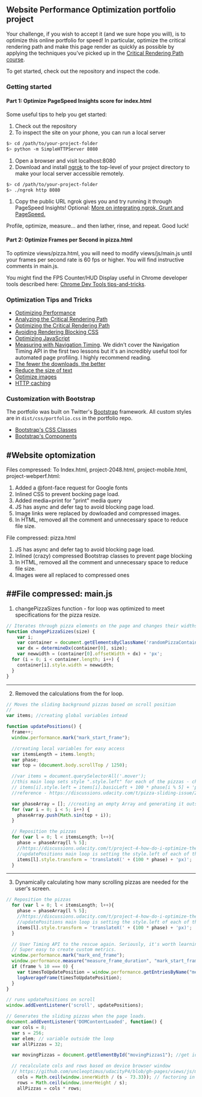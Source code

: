## Website Performance Optimization portfolio project

Your challenge, if you wish to accept it (and we sure hope you will), is to optimize this online portfolio for speed! In particular, optimize the critical rendering path and make this page render as quickly as possible by applying the techniques you've picked up in the [Critical Rendering Path course](https://www.udacity.com/course/ud884).

To get started, check out the repository and inspect the code.

### Getting started

#### Part 1: Optimize PageSpeed Insights score for index.html

Some useful tips to help you get started:

1. Check out the repository
1. To inspect the site on your phone, you can run a local server

  ```bash
  $> cd /path/to/your-project-folder
  $> python -m SimpleHTTPServer 8080
  ```

1. Open a browser and visit localhost:8080
1. Download and install [ngrok](https://ngrok.com/) to the top-level of your project directory to make your local server accessible remotely.

  ``` bash
  $> cd /path/to/your-project-folder
  $> ./ngrok http 8080
  ```

1. Copy the public URL ngrok gives you and try running it through PageSpeed Insights! Optional: [More on integrating ngrok, Grunt and PageSpeed.](http://www.jamescryer.com/2014/06/12/grunt-pagespeed-and-ngrok-locally-testing/)

Profile, optimize, measure... and then lather, rinse, and repeat. Good luck!

#### Part 2: Optimize Frames per Second in pizza.html

To optimize views/pizza.html, you will need to modify views/js/main.js until your frames per second rate is 60 fps or higher. You will find instructive comments in main.js.

You might find the FPS Counter/HUD Display useful in Chrome developer tools described here: [Chrome Dev Tools tips-and-tricks](https://developer.chrome.com/devtools/docs/tips-and-tricks).

### Optimization Tips and Tricks
* [Optimizing Performance](https://developers.google.com/web/fundamentals/performance/ "web performance")
* [Analyzing the Critical Rendering Path](https://developers.google.com/web/fundamentals/performance/critical-rendering-path/analyzing-crp.html "analyzing crp")
* [Optimizing the Critical Rendering Path](https://developers.google.com/web/fundamentals/performance/critical-rendering-path/optimizing-critical-rendering-path.html "optimize the crp!")
* [Avoiding Rendering Blocking CSS](https://developers.google.com/web/fundamentals/performance/critical-rendering-path/render-blocking-css.html "render blocking css")
* [Optimizing JavaScript](https://developers.google.com/web/fundamentals/performance/critical-rendering-path/adding-interactivity-with-javascript.html "javascript")
* [Measuring with Navigation Timing](https://developers.google.com/web/fundamentals/performance/critical-rendering-path/measure-crp.html "nav timing api"). We didn't cover the Navigation Timing API in the first two lessons but it's an incredibly useful tool for automated page profiling. I highly recommend reading.
* <a href="https://developers.google.com/web/fundamentals/performance/optimizing-content-efficiency/eliminate-downloads.html">The fewer the downloads, the better</a>
* <a href="https://developers.google.com/web/fundamentals/performance/optimizing-content-efficiency/optimize-encoding-and-transfer.html">Reduce the size of text</a>
* <a href="https://developers.google.com/web/fundamentals/performance/optimizing-content-efficiency/image-optimization.html">Optimize images</a>
* <a href="https://developers.google.com/web/fundamentals/performance/optimizing-content-efficiency/http-caching.html">HTTP caching</a>

### Customization with Bootstrap
The portfolio was built on Twitter's <a href="http://getbootstrap.com/">Bootstrap</a> framework. All custom styles are in `dist/css/portfolio.css` in the portfolio repo.

* <a href="http://getbootstrap.com/css/">Bootstrap's CSS Classes</a>
* <a href="http://getbootstrap.com/components/">Bootstrap's Components</a>

#Website optomization
---
Files compressed: To Index.html, project-2048.html, project-mobile.html, project-webperf.html:

1. Added a @font-face request for Google fonts
1. Inlined CSS to prevent bocking page load.
1. Added media=print for "print" media query
1. JS has async and defer tag to avoid blocking page load.
1. Image links were replaced by dowloaded and compressed images.
1. In HTML, removed all the comment and unnecessary space to reduce file size.

File compressed: pizza.html

1. JS has async and defer tag to avoid blocking page load.
1. Inlined (crazy) compressed Bootstrap classes to prevent page blocking
1. In HTML, removed all the comment and unnecessary space to reduce file size.
1. Images were all replaced to compressed ones  

##File compressed: main.js
---
1. changePizzaSizes function - for loop was optimized to meet specifications for the pizza resize.

```javascript
// Iterates through pizza elements on the page and changes their widths
function changePizzaSizes(size) {
    var i;
    var container = document.getElementsByClassName('randomPizzaContainer');
    var dx = determineDx(container[0], size);
    var newwidth = (container[0].offsetWidth + dx) + 'px';
  for (i = 0; i < container.length; i++) {
    container[i].style.width = newwidth;
  }
}
```
---
2. Removed the calculations from the for loop.

```javascript
// Moves the sliding background pizzas based on scroll position
//
var items; //creating global variables intead

function updatePositions() {
  frame++;
  window.performance.mark("mark_start_frame");

  //creating local variables for easy access
  var itemsLength = items.length;
  var phase;
  var top = (document.body.scrollTop / 1250);

  //var items = document.querySelectorAll('.mover');
  //this main loop sets style ".style.left" for each of the pizzas - check .style.transform to offset position
  // items[i].style.left = items[i].basicLeft + 100 * phase[i % 5] + 'px';
  //reference - https://discussions.udacity.com/t/pizza-sliding-issue/202664

  var phaseArray = []; //creating an empty Array and generating it outside the for-loop
  for (var i = 0; i < 5; i++) {
    phaseArray.push(Math.sin(top + i));
  }

  // Reposition the pizzas
  for (var l = 0; l < itemsLength; l++){
    phase = phaseArray[l % 5];
    //https://discussions.udacity.com/t/project-4-how-do-i-optimize-the-background-pizzas-for-loop/36302/17
    //updatePositions main loop is setting the style.left of each of those pizza elements. This is a layout invalidator. We can look into using transform to offset position instead in combo with what is called a "z layer hack"
    items[l].style.transform = 'translateX(' + (100 * phase) + 'px)';
  }
```
---
3. Dynamically calculating how many scrolling pizzas are needed for the user's screen.

```javascript
// Reposition the pizzas
  for (var l = 0; l < itemsLength; l++){
    phase = phaseArray[l % 5];
    //https://discussions.udacity.com/t/project-4-how-do-i-optimize-the-background-pizzas-for-loop/36302/17
    //updatePositions main loop is setting the style.left of each of those pizza elements. This is a layout invalidator. We can look into using transform to offset position instead in combo with what is called a "z layer hack"
    items[l].style.transform = 'translateX(' + (100 * phase) + 'px)';
  }

  // User Timing API to the rescue again. Seriously, it's worth learning.
  // Super easy to create custom metrics.
  window.performance.mark("mark_end_frame");
  window.performance.measure("measure_frame_duration", "mark_start_frame", "mark_end_frame");
  if (frame % 10 === 0) {
    var timesToUpdatePosition = window.performance.getEntriesByName("measure_frame_duration");
    logAverageFrame(timesToUpdatePosition);
  }
}

// runs updatePositions on scroll
window.addEventListener('scroll', updatePositions);

// Generates the sliding pizzas when the page loads.
document.addEventListener('DOMContentLoaded', function() {
  var cols = 8;
  var s = 256;
  var elem; // variable outside the loop
  var allPizzas = 32;

  var movingPizzas = document.getElementById("movingPizzas1"); //get id out of the loop,prevent from multiple calling

  // recalculate cols and rows based on device browser window
  // https://github.com/uncleoptimus/udacityP4/blob/gh-pages/views/js/main.js
	cols = Math.ceil(window.innerWidth / (s - 73.33)); // factoring in img width for better effect
	rows = Math.ceil(window.innerHeight / s);
	allPizzas = cols * rows;
```
